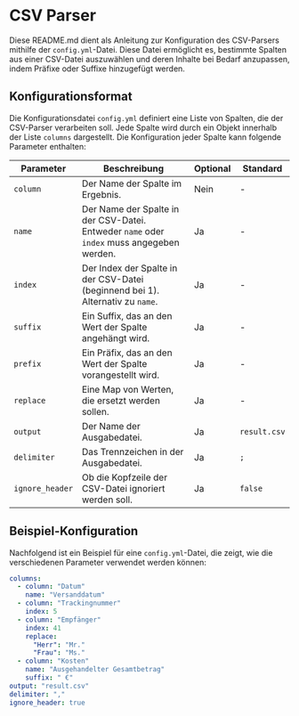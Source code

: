 # CSV Parser

Diese README.md dient als Anleitung zur Konfiguration des CSV-Parsers mithilfe der `config.yml`-Datei. Diese Datei ermöglicht es, bestimmte Spalten aus einer CSV-Datei auszuwählen und deren Inhalte bei Bedarf anzupassen, indem Präfixe oder Suffixe hinzugefügt werden.

## Konfigurationsformat

Die Konfigurationsdatei `config.yml` definiert eine Liste von Spalten, die der CSV-Parser verarbeiten soll. Jede Spalte wird durch ein Objekt innerhalb der Liste `columns` dargestellt. Die Konfiguration jeder Spalte kann folgende Parameter enthalten:

| Parameter       | Beschreibung                                                                              | Optional | Standard     |
| --------------- | ----------------------------------------------------------------------------------------- | -------- | ------------ |
| `column`        | Der Name der Spalte im Ergebnis.                                                          | Nein     | -            |
| `name`          | Der Name der Spalte in der CSV-Datei. Entweder `name` oder `index` muss angegeben werden. | Ja       | -            |
| `index`         | Der Index der Spalte in der CSV-Datei (beginnend bei 1). Alternativ zu `name`.            | Ja       | -            |
| `suffix`        | Ein Suffix, das an den Wert der Spalte angehängt wird.                                    | Ja       | -            |
| `prefix`        | Ein Präfix, das an den Wert der Spalte vorangestellt wird.                                | Ja       | -            |
| `replace`       | Eine Map von Werten, die ersetzt werden sollen.                                           | Ja       | -            |
| `output`        | Der Name der Ausgabedatei.                                                                | Ja       | `result.csv` |
| `delimiter`     | Das Trennzeichen in der Ausgabedatei.                                                     | Ja       | `;`          |
| `ignore_header` | Ob die Kopfzeile der CSV-Datei ignoriert werden soll.                                     | Ja       | `false`      |

## Beispiel-Konfiguration

Nachfolgend ist ein Beispiel für eine `config.yml`-Datei, die zeigt, wie die verschiedenen Parameter verwendet werden können:

```yaml
columns:
  - column: "Datum"
    name: "Versanddatum"
  - column: "Trackingnummer"
    index: 5
  - column: "Empfänger"
    index: 41
    replace:
      "Herr": "Mr."
      "Frau": "Ms."
  - column: "Kosten"
    name: "Ausgehandelter Gesamtbetrag"
    suffix: " €"
output: "result.csv"
delimiter: ","
ignore_header: true
```
